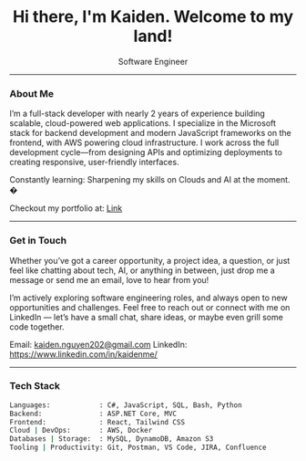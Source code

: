 <h1 align="center">Hi there, I'm Kaiden. Welcome to my land!</h1>

<p align="center">
  Software Engineer 
</p>

---

### About Me

I’m a full-stack developer with nearly 2 years of experience building scalable, cloud-powered web applications. I specialize in the Microsoft stack for backend development and modern JavaScript frameworks on the frontend, with AWS powering cloud infrastructure. I work across the full development cycle—from designing APIs and optimizing deployments to creating responsive, user-friendly interfaces.

Constantly learning: Sharpening my skills on Clouds and AI at the moment. �

Checkout my portfolio at: [Link](https://kaidendev.vercel.app)

---
### Get in Touch
Whether you’ve got a career opportunity, a project idea, a question, or just feel like chatting about tech, AI, or anything in between, just drop me a message or send me an email, love to hear from you!

I’m actively exploring software engineering roles, and always open to new opportunities and challenges.
Feel free to reach out or connect with me on LinkedIn — let’s have a small chat, share ideas, or maybe even grill some code together. 

Email: kaiden.nguyen202@gmail.com
LinkedIn: https://www.linkedin.com/in/kaidenme/

---
### Tech Stack

```bash
Languages:            : C#, JavaScript, SQL, Bash, Python
Backend:              : ASP.NET Core, MVC
Frontend:             : React, Tailwind CSS
Cloud | DevOps:       : AWS, Docker
Databases | Storage:  : MySQL, DynamoDB, Amazon S3
Tooling | Productivity: Git, Postman, VS Code, JIRA, Confluence
